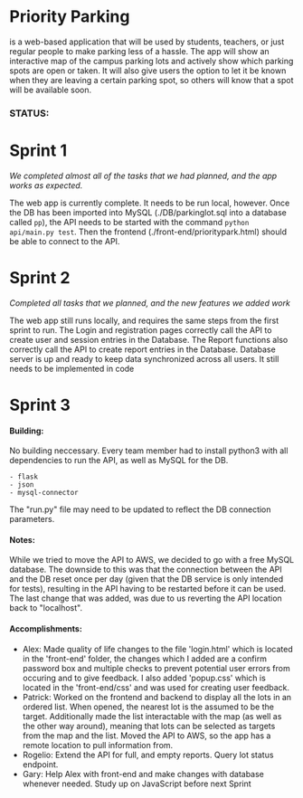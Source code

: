# Priority Parking

is a web-based application that will be used by students, teachers, or just 
regular people to make parking less of a hassle. The app will show an 
interactive map of the campus parking lots and actively show which parking spots 
are open or taken. It will also give users the option to let it be known when 
they are leaving a certain parking spot, so others will know that a spot will 
be available soon.

### STATUS:

# Sprint 1

*We completed almost all of the tasks that we had planned, and the app works as
expected.*

The web app is currently complete. It needs to be run local, however. Once the DB
has been imported into MySQL (./DB/parkinglot.sql into a database called `pp`), 
the API needs to be started with the command `python api/main.py test`. Then the 
frontend (./front-end/prioritypark.html) should be able to connect to the API.

# Sprint 2

*Completed all tasks that we planned, and the new features we added work*

The web app still runs locally, and requires the same steps from the first sprint to run.
The Login and registration pages correctly call the API to create user and session entries 
in the Database. The Report functions also correctly call the API to create report entries 
in the Database.
Database server is up and ready to keep data synchronized across all users. It still needs to be implemented in code

# Sprint 3


#### Building:

No building neccessary. Every team member had to install python3 with all
dependencies to run the API, as well as MySQL for the DB. 

    - flask
    - json
    - mysql-connector
    
The "run.py" file may need to be updated to reflect the DB connection parameters.

#### Notes:

While we tried to move the API to AWS, we decided to go with a free MySQL database. The downside to this was that the connection between the API and the DB reset once per day (given that the DB service is only intended for tests), resulting in the API having to be restarted before it can be used. The last change that was added, was due to us reverting the API location back to "localhost". 

#### Accomplishments:

- Alex: Made quality of life changes to the file 'login.html' which is located in the 'front-end' folder, the changes which I added are a confirm password box and multiple checks to prevent potential user errors from occuring and to give feedback. I also added 'popup.css' which is located in the 'front-end/css' and was used for creating user feedback.
- Patrick: Worked on the frontend and backend to display all the lots in an ordered list. When opened, the nearest lot is the assumed to be the target. Additionally made the list interactable with the map (as well as the other way around), meaning that lots can be selected as targets from the map and the list. Moved the API to AWS, so the app has a remote location to pull information from. 
- Rogelio: Extend the API for full, and empty reports. Query lot status endpoint.
- Gary: Help Alex with front-end and make changes with database whenever needed. Study up on JavaScript before next Sprint
